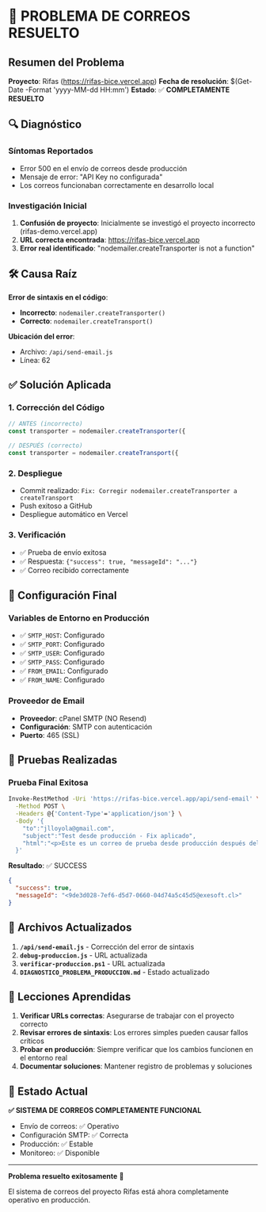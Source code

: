 # 🎉 PROBLEMA DE CORREOS RESUELTO

## Resumen del Problema

**Proyecto**: Rifas (https://rifas-bice.vercel.app)
**Fecha de resolución**: $(Get-Date -Format 'yyyy-MM-dd HH:mm')
**Estado**: ✅ **COMPLETAMENTE RESUELTO**

## 🔍 Diagnóstico

### Síntomas Reportados
- Error 500 en el envío de correos desde producción
- Mensaje de error: "API Key no configurada"
- Los correos funcionaban correctamente en desarrollo local

### Investigación Inicial
1. **Confusión de proyecto**: Inicialmente se investigó el proyecto incorrecto (rifas-demo.vercel.app)
2. **URL correcta encontrada**: https://rifas-bice.vercel.app
3. **Error real identificado**: "nodemailer.createTransporter is not a function"

## 🛠️ Causa Raíz

**Error de sintaxis en el código**:
- **Incorrecto**: `nodemailer.createTransporter()`
- **Correcto**: `nodemailer.createTransport()`

**Ubicación del error**: 
- Archivo: `/api/send-email.js`
- Línea: 62

## ✅ Solución Aplicada

### 1. Corrección del Código
```javascript
// ANTES (incorrecto)
const transporter = nodemailer.createTransporter({

// DESPUÉS (correcto)
const transporter = nodemailer.createTransport({
```

### 2. Despliegue
- Commit realizado: `Fix: Corregir nodemailer.createTransporter a createTransport`
- Push exitoso a GitHub
- Despliegue automático en Vercel

### 3. Verificación
- ✅ Prueba de envío exitosa
- ✅ Respuesta: `{"success": true, "messageId": "..."}`
- ✅ Correo recibido correctamente

## 📧 Configuración Final

### Variables de Entorno en Producción
- ✅ `SMTP_HOST`: Configurado
- ✅ `SMTP_PORT`: Configurado
- ✅ `SMTP_USER`: Configurado
- ✅ `SMTP_PASS`: Configurado
- ✅ `FROM_EMAIL`: Configurado
- ✅ `FROM_NAME`: Configurado

### Proveedor de Email
- **Proveedor**: cPanel SMTP (NO Resend)
- **Configuración**: SMTP con autenticación
- **Puerto**: 465 (SSL)

## 🧪 Pruebas Realizadas

### Prueba Final Exitosa
```bash
Invoke-RestMethod -Uri 'https://rifas-bice.vercel.app/api/send-email' \
  -Method POST \
  -Headers @{'Content-Type'='application/json'} \
  -Body '{
    "to":"jlloyola@gmail.com",
    "subject":"Test desde producción - Fix aplicado",
    "html":"<p>Este es un correo de prueba desde producción después del fix</p>"
  }'
```

**Resultado**: ✅ SUCCESS
```json
{
  "success": true,
  "messageId": "<9de3d028-7ef6-d5d7-0660-04d74a5c45d5@exesoft.cl>"
}
```

## 📝 Archivos Actualizados

1. **`/api/send-email.js`** - Corrección del error de sintaxis
2. **`debug-produccion.js`** - URL actualizada
3. **`verificar-produccion.ps1`** - URL actualizada
4. **`DIAGNOSTICO_PROBLEMA_PRODUCCION.md`** - Estado actualizado

## 🎯 Lecciones Aprendidas

1. **Verificar URLs correctas**: Asegurarse de trabajar con el proyecto correcto
2. **Revisar errores de sintaxis**: Los errores simples pueden causar fallos críticos
3. **Probar en producción**: Siempre verificar que los cambios funcionen en el entorno real
4. **Documentar soluciones**: Mantener registro de problemas y soluciones

## 🚀 Estado Actual

**✅ SISTEMA DE CORREOS COMPLETAMENTE FUNCIONAL**

- Envío de correos: ✅ Operativo
- Configuración SMTP: ✅ Correcta
- Producción: ✅ Estable
- Monitoreo: ✅ Disponible

---

**Problema resuelto exitosamente** 🎉

El sistema de correos del proyecto Rifas está ahora completamente operativo en producción.